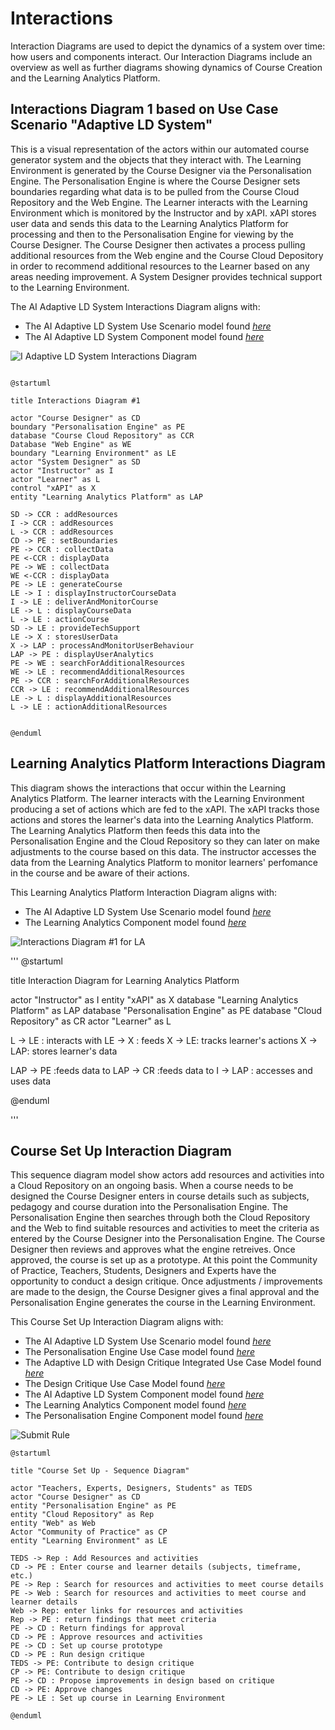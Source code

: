 # Interactions

Interaction Diagrams are used to depict the dynamics of a system over time: how users and components interact. Our Interaction Diagrams include an overview as well as further diagrams showing dynamics of Course Creation and the Learning Analytics Platform. 


## Interactions Diagram 1 based on Use Case Scenario "Adaptive LD System"

This is a visual representation of the actors within our automated course generator system and the objects that they interact with. The Learning Environment is generated by the Course Designer via the Personalisation Engine. The Personalisation Engine is where the Course Designer sets boundaries regarding what data is to be pulled from the Course Cloud Repository and the Web Engine. The Learner interacts with the Learning Environment which is monitored by the Instructor and by xAPI. xAPI stores user data and sends this data to the Learning Analytics Platform for processing and then to the Personalisation Engine for viewing by the Course Designer. The Course Designer then activates a process pulling additional resources from the Web engine and the Course Cloud Depository in order to recommend additional resources to the Learner based on any areas needing improvement. A System Designer provides technical support to the Learning Environment.  

The AI Adaptive LD System Interactions Diagram aligns with:
* The AI Adaptive LD System Use Scenario model found [*here*](https://github.sydney.edu.au/crli/EDPC5022-2019-TeamC/blob/master/Use-cases.md#ai-adaptive-ld-system-use-scenario-model)
* The AI Adaptive LD System Component model found [*here*](https://github.sydney.edu.au/crli/EDPC5022-2019-TeamC/blob/master/Components.md#component-diagram-1-based-on-use-case-scenario-adaptive-ld-system)

![I Adaptive LD System Interactions Diagram](https://www.plantuml.com/plantuml/img/ZPHFQzmm4CNl-XHYUywXrr1A7Di5WmjcjyLxrLeJhq2Mp4XUwc_VaVmtoIRaPfv-ysRcIVZ9UO5-w3HZNdaDl30UK3HUMUDufaIBekFVlZD6caL-IEs03dW6JhK6yC25usd6BdOmKk383nMWiqPevKGmuRbfbO78LJcJmekB88F5ADLsaFm8lNMA6eoJONfasKhMSDcxrFckMma2ZJ8j0JU5rdHWVAJAV9duD3eFtUk9JzboMXZdSGZVyQ1Oz6WyqoLhhF5eDJ_yIweYQcT6dPJVZv3GrgDN3IsgXN-ns4tLISNOAUCFFyDU_94BAO_WQFq672i-qCiFz3GQLJdf3lpp58IY0vBMYiPg3OqF4GRznyCaI-LwBSP59hpEtz3rPtGPw1Oe5k5XkZzMnfDYuxT09oBM5skv1ArkW8cHlwrHApNxb9lFhhfSgwU7EPTCcKQzHtjJ4lv0SpqDVM_HpuRda1Dr0VVN0GOtpiwnBAccEWhLRTC4wXckugQe1mlGalOyLW3MYzwdwEWPDDTV5XCfLPXIwEtMwYq_XCPsz4pbFMv_YPyQ1kHBZkzolGkz2VWUmzWJjQ0_nNy0)

```

@startuml

title Interactions Diagram #1

actor "Course Designer" as CD
boundary "Personalisation Engine" as PE
database "Course Cloud Repository" as CCR
Database "Web Engine" as WE
boundary "Learning Environment" as LE
actor "System Designer" as SD
actor "Instructor" as I
actor "Learner" as L
control "xAPI" as X
entity "Learning Analytics Platform" as LAP

SD -> CCR : addResources
I -> CCR : addResources
L -> CCR : addResources
CD -> PE : setBoundaries
PE -> CCR : collectData
PE <-CCR : displayData
PE -> WE : collectData
WE <-CCR : displayData
PE -> LE : generateCourse
LE -> I : displayInstructorCourseData
I -> LE : deliverAndMonitorCourse
LE -> L : displayCourseData
L -> LE : actionCourse
SD -> LE : provideTechSupport
LE -> X : storesUserData 
X -> LAP : processAndMonitorUserBehaviour
LAP -> PE : displayUserAnalytics
PE -> WE : searchForAdditionalResources
WE -> LE : recommendAdditionalResources
PE -> CCR : searchForAdditionalResources
CCR -> LE : recommendAdditionalResources
LE -> L : displayAdditionalResources
L -> LE : actionAdditionalResources


@enduml

```


## Learning Analytics Platform Interactions Diagram 

This diagram shows the interactions that occur within the Learning Analytics Platform.
The learner interacts with the Learning Environment producing a set of actions which are fed to the xAPI. 
The xAPI tracks those actions and stores the learner's data into the Learning Analytics Platform.
The Learning Analytics Platform then feeds this data into the Personalisation Engine and the Cloud Repository so they can later on make adjustments to the course based on this data.
The instructor accesses the data from the Learning Analytics Platform to monitor learners' perfomance in the course and be aware of their actions. 

This Learning Analytics Platform Interaction Diagram aligns with:
* The AI Adaptive LD System Use Scenario model found [*here*](https://github.sydney.edu.au/crli/EDPC5022-2019-TeamC/blob/master/Use-cases.md#ai-adaptive-ld-system-use-scenario-model)
* The Learning Analytics Component model found [*here*](https://github.sydney.edu.au/crli/EDPC5022-2019-TeamC/blob/master/Components.md#component-diagram-2-based-on-the-learning-analytics-platform)



![Interactions Diagram #1 for LA](https://www.plantuml.com/plantuml/img/VP6nReGm44HxVyMAnbL-W28wH2YGA2mgsWti4Ii-4taN9Vnz5dD8A4MwrSxppDYsrfeR2oPP7y4OyH88sYYKS1I_H7ZpE2Tym7r9q16cwECCLSImYHyPN41HwG76w05bYZQof7MV2q26rb1KrmsAdygrUJM0cL3m7PcW-CSpmrtbBhIZn8k2dZ6tQ-Bi8sNGDHUk3iiwGKzV2tjjicMYxi-EEPIEWfqn7RoyGjT02VvvSuPlBnz6TweCAjo99ZR30POW2dqoXCF7CXolTHALAu4rYQx8tawpAhSZJjEoPrw3BATGzt-5zccfBN0SYLbTCKwmxiDXUgCuvV-prlu2)

'''
@startuml

title Interaction Diagram for Learning Analytics Platform 

actor "Instructor" as I
entity "xAPI" as X 
database "Learning Analytics Platform" as LAP
database "Personalisation Engine" as PE
database "Cloud Repository" as CR
actor "Learner" as L

L -> LE : interacts with
LE -> X : feeds
X -> LE: tracks learner's actions
X -> LAP: stores learner's data

LAP -> PE :feeds data to
LAP -> CR :feeds data to
I -> LAP : accesses and uses data

@enduml

'''

## Course Set Up Interaction Diagram
This sequence diagram model show actors add resources and activities into a Cloud Repository on an ongoing basis. When a course needs to be designed the Course Designer enters in course details such as subjects, pedagogy and course duration into the Personalisation Engine. The Personalisation Engine then searches through both the Cloud Repository and the Web to find suitable resources and activities to meet the criteria as entered by the Course Designer into the Personalisation Engine. The Course Designer then reviews and approves what the engine retreives. Once approved, the course is set up as a prototype. At this point the Community of Practice, Teachers, Students, Designers and Experts have the opportunity to conduct a design critique. Once adjustments / improvements are made to the design, the Course Designer gives a final approval and the Personalisation Engine generates the course in the Learning Environment.

This Course Set Up Interaction Diagram aligns with:
* The AI Adaptive LD System Use Scenario model found [*here*](https://github.sydney.edu.au/crli/EDPC5022-2019-TeamC/blob/master/Use-cases.md#ai-adaptive-ld-system-use-scenario-model)
* The Personalisation Engine Use Case model found [*here*](https://github.sydney.edu.au/crli/EDPC5022-2019-TeamC/blob/master/Use-cases.md#personalisation-engine-use-case-model)
* The Adaptive LD with Design Critique Integrated Use Case Model found [*here*](https://github.sydney.edu.au/crli/EDPC5022-2019-TeamC/blob/master/Use-cases.md#adaptive-ld-with-design-critique-integrated-use-case-model)
* The Design Critique Use Case Model found [*here*](https://github.sydney.edu.au/crli/EDPC5022-2019-TeamC/blob/master/Use-cases.md#design-critique-use-case-model)
* The AI Adaptive LD System Component model found [*here*](https://github.sydney.edu.au/crli/EDPC5022-2019-TeamC/blob/master/Components.md#component-diagram-1-based-on-use-case-scenario-adaptive-ld-system)
* The Learning Analytics Component model found [*here*](https://github.sydney.edu.au/crli/EDPC5022-2019-TeamC/blob/master/Components.md#component-diagram-2-based-on-the-learning-analytics-platform)
* The Personalisation Engine Component model found [*here*](https://github.sydney.edu.au/crli/EDPC5022-2019-TeamC/blob/master/Components.md#component-diagram-3-based-on-the-personalisation-engine) 


![Submit Rule](https://www.plantuml.com/plantuml/img/dLJDZfj03BxFKrYSMcct3v13jH5mom5jjkfv0Wxn5ZnqnXCrRr_F111jTwkg9y3p-VinXgSWraiS1sE4P40eIXTzG3YYm9S97lNcUqHk4IgolRTZOOnjnNaeNj2s5_JX0UeV4thHcme3zPnhHuaTieG2R82NkZekRRF00itdPMKKItA3ej5kntQWO8KSGyqzCMPKKw-eSd2nWsUSN21blULpVLm1N_6KQter-qLu72EdKtU6ngiTQk_4PRFs7T1w9kvLzqhUyQW76NEeZKanuF5p4e8TxBla86YS5WDOxY1HNaa8Woch16ngnTKiwA6znqwm8MbegKEnD0Ju4EBf5TiqGA4HppfbV02KzjD7emohu57xsWkSDOn_HnV4mOZwxcQvMMAcqM7y7yqRhaqYkrlR0UQ80_6ty5TUau8iS_4eqJESYJiTk6fUhCogdfIFx6nRPxbJdL_HISPEatTNEsodlSyrVD_2XZCjUPoMaDedJcuJRkcU8slYjAhP5Ud7iAv1K--WT2oUJb4mpUntPDdy6sxZgV5Ebng1nfmZxLy0MasSRC0Et5QZMZIMwEt5ShycFTH_95Mwj_RSc2VaJdy6Fm40)

```
@startuml

title "Course Set Up - Sequence Diagram"

actor "Teachers, Experts, Designers, Students" as TEDS
actor "Course Designer" as CD
entity "Personalisation Engine" as PE
entity "Cloud Repository" as Rep
entity "Web" as Web
Actor "Community of Practice" as CP
entity "Learning Environment" as LE

TEDS -> Rep : Add Resources and activities
CD -> PE : Enter course and learner details (subjects, timeframe, etc.)
PE -> Rep : Search for resources and activities to meet course details
PE -> Web : Search for resources and activities to meet course and learner details
Web -> Rep: enter links for resources and activities
Rep -> PE : return findings that meet criteria
PE -> CD : Return findings for approval
CD -> PE : Approve resources and activities
PE -> CD : Set up course prototype
CD -> PE : Run design critique
TEDS -> PE: Contribute to design critique
CP -> PE: Contribute to design critique
PE -> CD : Propose improvements in design based on critique
CD -> PE: Approve changes
PE -> LE : Set up course in Learning Environment

@enduml
```





